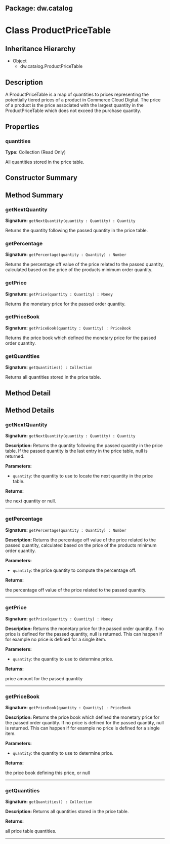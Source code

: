 ## Package: dw.catalog

# Class ProductPriceTable

## Inheritance Hierarchy

- Object
  - dw.catalog.ProductPriceTable

## Description

A ProductPriceTable is a map of quantities to prices representing the potentially tiered prices of a product in Commerce Cloud Digital. The price of a product is the price associated with the largest quantity in the ProductPriceTable which does not exceed the purchase quantity.

## Properties

### quantities

**Type:** Collection (Read Only)

All quantities stored in the price table.

## Constructor Summary

## Method Summary

### getNextQuantity

**Signature:** `getNextQuantity(quantity : Quantity) : Quantity`

Returns the quantity following the passed quantity in the price table.

### getPercentage

**Signature:** `getPercentage(quantity : Quantity) : Number`

Returns the percentage off value of the price related to the passed quantity, calculated based on the price of the products minimum order quantity.

### getPrice

**Signature:** `getPrice(quantity : Quantity) : Money`

Returns the monetary price for the passed order quantity.

### getPriceBook

**Signature:** `getPriceBook(quantity : Quantity) : PriceBook`

Returns the price book which defined the monetary price for the passed order quantity.

### getQuantities

**Signature:** `getQuantities() : Collection`

Returns all quantities stored in the price table.

## Method Detail

## Method Details

### getNextQuantity

**Signature:** `getNextQuantity(quantity : Quantity) : Quantity`

**Description:** Returns the quantity following the passed quantity in the price table. If the passed quantity is the last entry in the price table, null is returned.

**Parameters:**

- `quantity`: the quantity to use to locate the next quantity in the price table.

**Returns:**

the next quantity or null.

---

### getPercentage

**Signature:** `getPercentage(quantity : Quantity) : Number`

**Description:** Returns the percentage off value of the price related to the passed quantity, calculated based on the price of the products minimum order quantity.

**Parameters:**

- `quantity`: the price quantity to compute the percentage off.

**Returns:**

the percentage off value of the price related to the passed quantity.

---

### getPrice

**Signature:** `getPrice(quantity : Quantity) : Money`

**Description:** Returns the monetary price for the passed order quantity. If no price is defined for the passed quantity, null is returned. This can happen if for example no price is defined for a single item.

**Parameters:**

- `quantity`: the quantity to use to determine price.

**Returns:**

price amount for the passed quantity

---

### getPriceBook

**Signature:** `getPriceBook(quantity : Quantity) : PriceBook`

**Description:** Returns the price book which defined the monetary price for the passed order quantity. If no price is defined for the passed quantity, null is returned. This can happen if for example no price is defined for a single item.

**Parameters:**

- `quantity`: the quantity to use to determine price.

**Returns:**

the price book defining this price, or null

---

### getQuantities

**Signature:** `getQuantities() : Collection`

**Description:** Returns all quantities stored in the price table.

**Returns:**

all price table quantities.

---